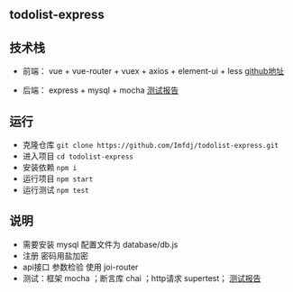 

## todolist-express

## 技术栈

- 前端： vue + vue-router + vuex + axios + element-ui + less  [github地址](https://github.com/Imfdj/todolist-vue)

- 后端： express + mysql + mocha  [测试报告](https://imfdj.github.io/todolist-express/)


## 运行

- 克隆仓库 ``` git clone https://github.com/Imfdj/todolist-express.git ```
- 进入项目 ``` cd todolist-express ```
- 安装依赖 ``` npm i ```
- 运行项目 ``` npm start ```
- 运行测试 ``` npm test ```


## 说明

- 需要安装 mysql 配置文件为 database/db.js
- 注册 密码用盐加密
- api接口 参数检验 使用 joi-router
- 测试：框架 mocha ；断言库 chai ；http请求 supertest； [测试报告](https://imfdj.github.io/todolist-express/)









